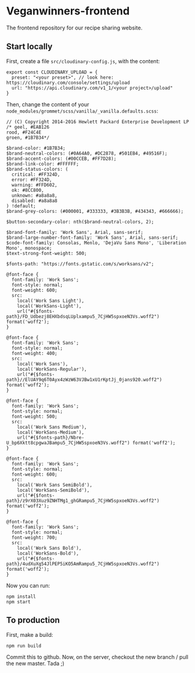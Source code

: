 # Veganwinners-frontend
The frontend repository for our recipe sharing website.

## Start locally
First, create a file `src/cloudinary-config.js`, with the content:

```
export const CLOUDINARY_UPLOAD = {
  preset: "<your preset>", // look here: https://cloudinary.com/console/settings/upload
  url: "https://api.cloudinary.com/v1_1/<your project>/upload"
}
```

Then, change the content of your `node_modules/grommet/scss/vanilla/_vanilla.defaults.scss`:
```
// (C) Copyright 2014-2016 Hewlett Packard Enterprise Development LP
/* geel, #EAB126
rood, #F24C4E
groen, #1B7B34*/

$brand-color: #1B7B34;
$brand-neutral-colors: (#0A64A0, #DC2878, #501EB4, #49516F);
$brand-accent-colors: (#00CCEB, #FF7D28);
$brand-link-color: #FFFFFF;
$brand-status-colors: (
  critical: #FF324D,
  error: #FF324D,
  warning: #FFD602,
  ok: #8CC800,
  unknown: #a8a8a8,
  disabled: #a8a8a8
) !default;
$brand-grey-colors: (#000001, #333333, #3B3B3B, #434343, #666666);

$button-secondary-color: nth($brand-neutral-colors, 2);

$brand-font-family: 'Work Sans', Arial, sans-serif;
$brand-large-number-font-family: 'Work Sans', Arial, sans-serif;
$code-font-family: Consolas, Menlo, 'DejaVu Sans Mono', 'Liberation Mono', monospace;
$text-strong-font-weight: 500;

$fonts-path: "https://fonts.gstatic.com/s/worksans/v2";

@font-face {
  font-family: 'Work Sans';
  font-style: normal;
  font-weight: 600;
  src:
    local('Work Sans Light'),
    local('WorkSans-Light'),
    url("#{$fonts-path}/FD_Udbezj8EHXbdsqLUplxampu5_7CjHW5spxoeN3Vs.woff2") format('woff2');
}

@font-face {
  font-family: 'Work Sans';
  font-style: normal;
  font-weight: 400;
  src:
    local('Work Sans'),
    local('WorkSans-Regular'),
    url("#{$fonts-path}//ElUAY9q6T0Ayx4zWzW63VJBw1xU1rKptJj_0jans920.woff2") format('woff2');
}

@font-face {
  font-family: 'Work Sans';
  font-style: normal;
  font-weight: 500;
  src:
    local('Work Sans Medium'),
    local('WorkSans-Medium'),
    url("#{$fonts-path}/Nbre-U_bp6Xktt8cpgwaJBampu5_7CjHW5spxoeN3Vs.woff2") format('woff2');
}

@font-face {
  font-family: 'Work Sans';
  font-style: normal;
  font-weight: 600;
  src:
    local('Work Sans SemiBold'),
    local('WorkSans-SemiBold'),
    url("#{$fonts-path}/z9rX03Xuz9ZNHTMg1_ghGRampu5_7CjHW5spxoeN3Vs.woff2") format('woff2');
}

@font-face {
  font-family: 'Work Sans';
  font-style: normal;
  font-weight: 700;
  src:
    local('Work Sans Bold'),
    local('WorkSans-Bold'),
    url("#{$fonts-path}/4udXuXg54JlPEP5iKO5AmRampu5_7CjHW5spxoeN3Vs.woff2") format('woff2');
}
```

Now you can run:
```
npm install
npm start
```

## To production
First, make a build:
```
npm run build
```
Commit this to github. Now, on the server, checkout the new branch / pull the new master. Tada ;)
